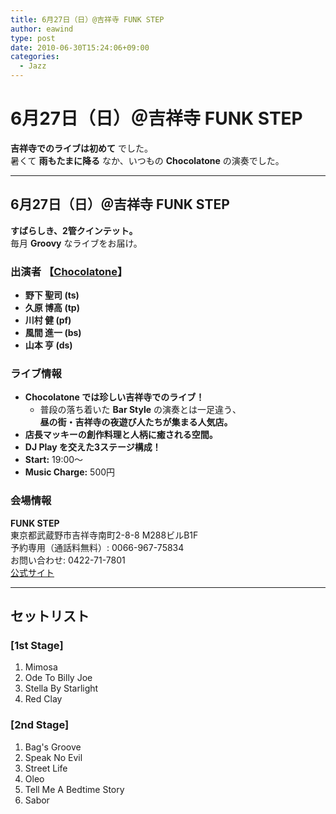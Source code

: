 ```yaml
---
title: 6月27日（日）@吉祥寺 FUNK STEP
author: eawind
type: post
date: 2010-06-30T15:24:06+09:00
categories:
  - Jazz
---
```

# 6月27日（日）＠吉祥寺 FUNK STEP

**吉祥寺でのライブは初めて** でした。  
暑くて **雨もたまに降る** なか、いつもの **Chocolatone** の演奏でした。

---

## 6月27日（日）＠吉祥寺 FUNK STEP

**すばらしき、2管クインテット。**  
毎月 **Groovy** なライブをお届け。

### 出演者 【[Chocolatone](http://www.eawind.net/?page_id=930)】
- **野下 聖司 (ts)**  
- **久原 博高 (tp)**  
- **川村 健 (pf)**  
- **風間 進一 (bs)**  
- **山本 亨 (ds)**  

### ライブ情報
- **Chocolatone では珍しい吉祥寺でのライブ！**  
  - 普段の落ち着いた **Bar Style** の演奏とは一足違う、  
    **昼の街・吉祥寺の夜遊び人たちが集まる人気店。**  
- **店長マッキーの創作料理と人柄に癒される空間。**  
- **DJ Play を交えた3ステージ構成！**  
- **Start:** 19:00〜  
- **Music Charge:** 500円  

### 会場情報
**FUNK STEP**  
東京都武蔵野市吉祥寺南町2-8-8 M288ビルB1F  
予約専用（通話料無料）: 0066-967-75834  
お問い合わせ: 0422-71-7801  
[公式サイト](http://www.funk-step.com/)  

---

## セットリスト

### [1st Stage]
1. Mimosa  
2. Ode To Billy Joe  
3. Stella By Starlight  
4. Red Clay  

### [2nd Stage]
1. Bag's Groove  
2. Speak No Evil  
3. Street Life  
4. Oleo  
5. Tell Me A Bedtime Story  
6. Sabor  
